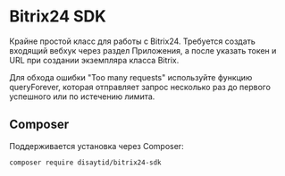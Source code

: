 # Bitrix24 SDK

Крайне простой класс для работы с Bitrix24. Требуется создать входящий вебхук через раздел Приложения, а после указать токен и URL при создании экземпляра класса Bitrix.

Для обхода ошибки "Too many requests" используйте функцию queryForever, которая отправляет запрос несколько раз до первого успешного или по истечению лимита.

## Composer

Поддерживается установка через Composer:

<code>composer require disaytid/bitrix24-sdk</code>
